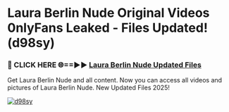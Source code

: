 # Laura Berlin Nude Original Videos 0nlyFans Leaked - Files Updated! (d98sy)

<h3>🔴 CLICK HERE 🌐==►► <a href="https://tinyurl.com/52m3yx9h" rel="nofollow">Laura Berlin Nude Updated Files</a></h3>

Get Laura Berlin Nude and all content. Now you can access all videos and pictures of Laura Berlin Nude. New Updated Files 2025!

[![d98sy](https://i.imgur.com/TnHtlc8.gif)](https://tinyurl.com/52m3yx9h)

